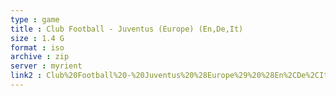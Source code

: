 ```yaml
---
type : game
title : Club Football - Juventus (Europe) (En,De,It)
size : 1.4 G
format : iso
archive : zip
server : myrient
link2 : Club%20Football%20-%20Juventus%20%28Europe%29%20%28En%2CDe%2CIt%29
---
```

